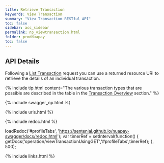 ```yaml
---
title: Retrieve Transaction
keywords: View Transaction
summary: "View Transaction RESTful API"
toc: false
sidebar: acc_sidebar
permalink: np_viewtransaction.html
folder: prodNuapay
toc: false
---
```


## API Details

Following a <a href= "np_listtransactions.html">List Transaction</a> request you can use a returned resource URI to retrieve the details of an individual transaction.

{% include tip.html content="The various transaction types that are possible are described in the table in the [Transaction Overview](np_transactionoverview.html) section." %}


{% include swagger_np.html %}

{% include urls.html %}


<ul id="profileTabs" class="nav nav-tabs">


</ul>

{% include redoc.html %}

loadRedoc('#profileTabs', 'https://sentenial.github.io/nuapay-swagger/docs/redoc.html');
var timerRef = setInterval(function() { getDocs('operation/viewTransactionUsingGET','#profileTabs',timerRef); }, 500);


</script>


<div id="mydiv"></div>
</div>
</div>

{% include links.html %}
